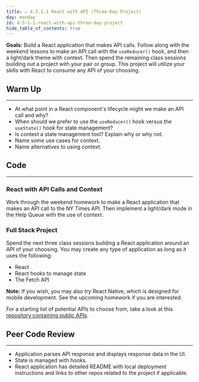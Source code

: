 ```yaml
---
title: ✏️ 4.5.1.1 React with API (Three-Day Project)
day: monday
id: 4-5-1-1-react-with-api-three-day-project
hide_table_of_contents: true
---
```


**Goals:** Build a React application that makes API calls. Follow along with the weekend lessons to make an API call with the `useReducer()` hook, and then a light/dark theme with context. Then spend the remaining class sessions building out a project with your pair or group. This project will utilize your skills with React to consume any API of your choosing.

## Warm Up
---

* At what point in a React component's lifecycle might we make an API call and why?
* When should we prefer to use the `useReducer()` hook versus the `useState()` hook for state management?
* Is context a state management tool? Explain why or why not.
* Name some use cases for context.
* Name alternatives to using context.

## Code
---

### React with API Calls and Context

Work through the weekend homework to make a React application that makes an API call to the NY Times API. Then implement a light/dark mode in the Help Queue with the use of context.

### Full Stack Project

Spend the next three class sessions building a React application around an API of your choosing. You may create any type of application as long as it uses the following:

* React
* React hooks to manage state
* The Fetch API 

**Note:** If you wish, you may also try React Native, which is designed for mobile development. See the upcoming homework if you are interested.

For a starting list of potential APIs to choose from, take a look at this [repository containing public APIs](https://github.com/public-apis/public-apis).

## Peer Code Review
---

* Application parses API response and displays response data in the UI.
* State is managed with hooks.
* React application has detailed README with local deployment instructions and links to other repos related to the project if applicable.
